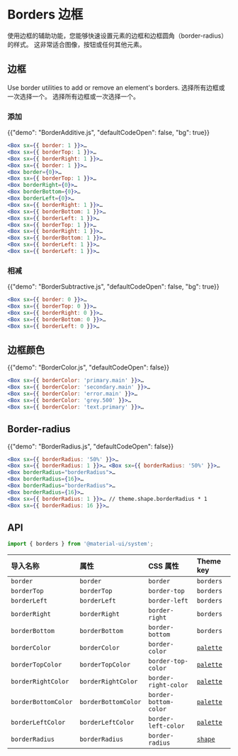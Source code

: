# Borders 边框

<p class="description">使用边框的辅助功能，您能够快速设置元素的边框和边框圆角（border-radius）的样式。 这非常适合图像，按钮或任何其他元素。</p>

## 边框

Use border utilities to add or remove an element's borders. 选择所有边框或一次选择一个。 选择所有边框或一次选择一个。

### 添加

{{"demo": "BorderAdditive.js", "defaultCodeOpen": false, "bg": true}}

```jsx
<Box sx={{ border: 1 }}>…
<Box sx={{ borderTop: 1 }}>…
<Box sx={{ borderRight: 1 }}>…
<Box sx={{ border: 1 }}>…
<Box border={0}>…
<Box sx={{ borderTop: 1 }}>…
<Box borderRight={0}>…
<Box borderBottom={0}>…
<Box borderLeft={0}>…
<Box sx={{ borderRight: 1 }}>…
<Box sx={{ borderBottom: 1 }}>…
<Box sx={{ borderLeft: 1 }}>…
<Box sx={{ borderTop: 1 }}>…
<Box sx={{ borderRight: 1 }}>…
<Box sx={{ borderBottom: 1 }}>…
<Box sx={{ borderLeft: 1 }}>…
<Box sx={{ borderLeft: 1 }}>…
```

### 相减

{{"demo": "BorderSubtractive.js", "defaultCodeOpen": false, "bg": true}}

```jsx
<Box sx={{ border: 0 }}>…
<Box sx={{ borderTop: 0 }}>…
<Box sx={{ borderRight: 0 }}>…
<Box sx={{ borderBottom: 0 }}>…
<Box sx={{ borderLeft: 0 }}>…
```

## 边框颜色

{{"demo": "BorderColor.js", "defaultCodeOpen": false}}

```jsx
<Box sx={{ borderColor: 'primary.main' }}>…
<Box sx={{ borderColor: 'secondary.main' }}>…
<Box sx={{ borderColor: 'error.main' }}>…
<Box sx={{ borderColor: 'grey.500' }}>…
<Box sx={{ borderColor: 'text.primary' }}>…
```

## Border-radius

{{"demo": "BorderRadius.js", "defaultCodeOpen": false}}

```jsx
<Box sx={{ borderRadius: '50%' }}>…
<Box sx={{ borderRadius: 1 }}>… <Box sx={{ borderRadius: '50%' }}>…
<Box borderRadius="borderRadius">…
<Box borderRadius={16}>…
<Box borderRadius="borderRadius">…
<Box borderRadius={16}>…
<Box sx={{ borderRadius: 1 }}>… // theme.shape.borderRadius * 1
<Box sx={{ borderRadius: 16 }}>…
```

## API

```js
import { borders } from '@material-ui/system';
```

| 导入名称            | 属性                | CSS 属性              | Theme key                                                                    |
| :------------------ | :------------------ | :-------------------- | :--------------------------------------------------------------------------- |
| `border`            | `border`            | `border`              | `borders`                                                                    |
| `borderTop`         | `borderTop`         | `border-top`          | `borders`                                                                    |
| `borderLeft`        | `borderLeft`        | `border-left`         | `borders`                                                                    |
| `borderRight`       | `borderRight`       | `border-right`        | `borders`                                                                    |
| `borderBottom`      | `borderBottom`      | `border-bottom`       | `borders`                                                                    |
| `borderColor`       | `borderColor`       | `border-color`        | [`palette`](/material-ui/customization/default-theme/?expand-path=$.palette) |
| `borderTopColor`    | `borderTopColor`    | `border-top-color`    | [`palette`](/material-ui/customization/default-theme/?expand-path=$.palette) |
| `borderRightColor`  | `borderRightColor`  | `border-right-color`  | [`palette`](/material-ui/customization/default-theme/?expand-path=$.palette) |
| `borderBottomColor` | `borderBottomColor` | `border-bottom-color` | [`palette`](/material-ui/customization/default-theme/?expand-path=$.palette) |
| `borderLeftColor`   | `borderLeftColor`   | `border-left-color`   | [`palette`](/material-ui/customization/default-theme/?expand-path=$.palette) |
| `borderRadius`      | `borderRadius`      | `border-radius`       | [`shape`](/material-ui/customization/default-theme/?expand-path=$.shape)     |
